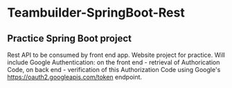 # Teambuilder-SpringBoot-Rest
## Practice Spring Boot project

Rest API to be consumed by front end app. Website project for practice.
Will include Google Authentication: on the front end - retrieval of Authorication Code,
on back end - verification of this Authorization Code using Google's https://oauth2.googleapis.com/token endpoint.
